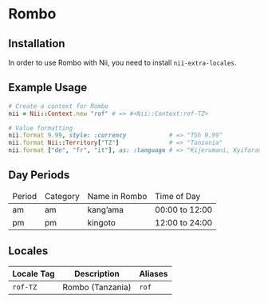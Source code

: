 <!-- This file has been generated. Source: src/docs/languages/_template.md.erb -->

# Rombo

## Installation

In order to use Rombo with Nii, you need to install `nii-extra-locales`.

## Example Usage

``` ruby
# Create a context for Rombo
nii = Nii::Context.new "rof" # => #<Nii::Context:rof-TZ>

# Value formatting
nii.format 9.99, style: :currency            # => "TSh 9.99"
nii.format Nii::Territory["TZ"]              # => "Tanzania"
nii.format ["de", "fr", "it"], as: :language # => "Kijerumani, Kyifaransa, Kiitaliano"
```

## Day Periods


<table>
  <thead>
    <tr>
      <td>Period</td>
      <td>Category</td>
      <td>Name in Rombo</td>
      <td>Time of Day</td>
    </tr>
  </thead>
  <tbody>
    <tr>
      <td>am</td>
      <td>am</td>
      <td>kang’ama</td>
      <td>00:00 to 12:00</td>
    </tr>
    <tr>
      <td>pm</td>
      <td>pm</td>
      <td>kingoto</td>
      <td>12:00 to 24:00</td>
    </tr>
  </tbody>
</table>



## Locales

<table>
  <thead>
    <tr>
      <th>Locale Tag</th>
      <th>Description</th>
      <th>Aliases</th>
    </tr>
  </thead>
  <tbody>
    <tr>
      <td><code>rof-TZ</code></td>
      <td>Rombo (Tanzania)</td>
      <td><code>rof</code></td>
    </tr>
  </tbody>
</table>

